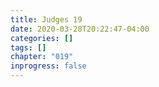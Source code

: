 ```yaml
---
title: Judges 19
date: 2020-03-28T20:22:47-04:00
categories: []
tags: []
chapter: "019"
inprogress: false
---
```


